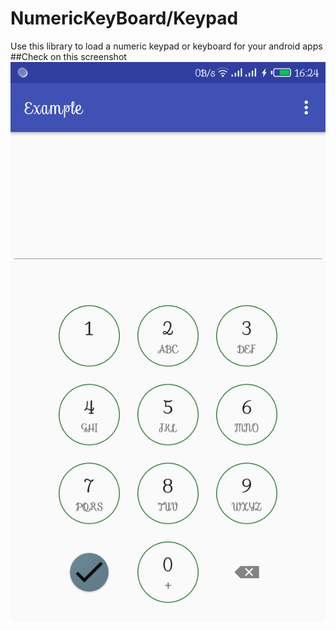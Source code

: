 # NumericKeyBoard/Keypad
Use this library to load a numeric keypad or keyboard for your android apps
##Check on this screenshot
![Screenshot](https://github.com/hamsoft-uganda/NumericKeyBoard/blob/master/device-2018-08-17-162443.png)
